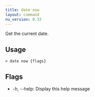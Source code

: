 ```yaml
---
title: date now
layout: command
nu_version: 0.32
---
```

Get the current date.

## Usage
```shell
> date now {flags} 
 ```

## Flags
* -h, --help: Display this help message

